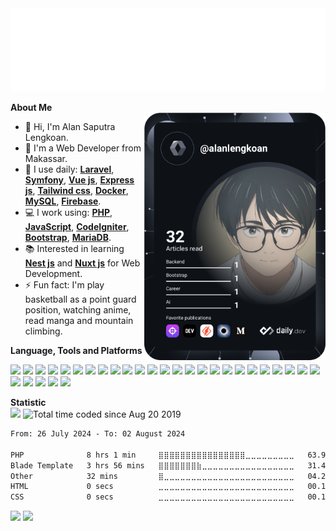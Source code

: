 <img src="hello.svg" alt="Hello World" />

<b>About Me</b>
<br>
<a href="https://app.daily.dev/alanlengkoan">
    <img align="right" src="https://github.com/alanlengkoan/alanlengkoan/blob/master/devcard.svg" width="290"
        alt="Alan Lengkoan's Dev Card" />
</a>
<ul>
    <li>
        👋 Hi, I'm Alan Saputra Lengkoan.
    </li>
    <li>
        🏢 I'm a Web Developer from Makassar.
    </li>
    <li>
        🚀 I use daily: <b><a href="https://laravel.com/">Laravel</a></b>,  <b><a href="https://symfony.com/">Symfony</a></b>,  <b><a href="https://vuejs.org/">Vue js</a></b>,  <b><a href="https://expressjs.com/">Express js</a></b>,  <b><a href="https://tailwindcss.com/">Tailwind css</a></b>,  <b><a href="https://www.docker.com/">Docker</a></b>,  <b><a href="https://www.mysql.com/">MySQL</a></b>,  <b><a href="https://firebase.google.com/">Firebase</a></b>.
    </li>
    <li>
        💻 I work using: <b><a href="https://www.php.net/">PHP</a></b>, <b><a href="https://www.javascript.com/">JavaScript</a></b>, <b><a href="https://codeigniter.com/">CodeIgniter</a></b>, <b><a href="https://getbootstrap.com/">Bootstrap</a></b>, <b><a href="https://mariadb.org/">MariaDB</a></b>.
    </li>
    <li>
        📚 Interested in learning <b><a href="https://nestjs.com/">Nest js</a></b> and <b><a href="https://nuxt.com/">Nuxt js</a></b> for Web Development.
    </li>
    <li>
        ⚡️ Fun fact: I'm play basketball as a point guard position, watching anime, read manga and mountain climbing.
    </li>
</ul>

<b>Language, Tools and Platforms</b>
<br>
<p>
    <img src="https://img.shields.io/badge/php-%23777BB4.svg?&style=for-the-badge&logo=php&logoColor=white">
    <img src="https://img.shields.io/badge/javascript-%23F7DF1E.svg?&style=for-the-badge&logo=javascript&logoColor=white">
    <img src="https://img.shields.io/badge/dart-%230175C2.svg?&style=for-the-badge&logo=dart&logoColor=white">
    <img src="https://img.shields.io/badge/html5-%23E34F26.svg?&style=for-the-badge&logo=html5&logoColor=white">
    <img src="https://img.shields.io/badge/css3-%231572B6.svg?&style=for-the-badge&logo=css3&logoColor=white">
    <img src="https://img.shields.io/badge/codeigniter-%23EF4223.svg?&style=for-the-badge&logo=codeigniter&logoColor=white">
    <img src="https://img.shields.io/badge/symfony-%23000000.svg?&style=for-the-badge&logo=symfony&logoColor=white">
    <img src="https://img.shields.io/badge/laravel-%23FF2D20.svg?&style=for-the-badge&logo=laravel&logoColor=white">
    <img src="https://img.shields.io/badge/express-%23404d59.svg?&style=for-the-badge&logo=express&logoColor=white">
    <img src="https://img.shields.io/badge/flutter-%2302569B.svg?&style=for-the-badge&logo=flutter&logoColor=white">
    <img src="https://img.shields.io/badge/Node.js-43853D?style=for-the-badge&logo=node.js&logoColor=white">
    <img src="https://img.shields.io/badge/Vue.js-35495E?style=for-the-badge&logo=vue.js&logoColor=white">
    <img src="https://img.shields.io/badge/jquery-%230769AD.svg?style=for-the-badge&logo=jquery&logoColor=white">
    <img src="https://img.shields.io/badge/Tailwind_CSS-38B2AC?style=for-the-badge&logo=tailwind-css&logoColor=white">
    <img src="https://img.shields.io/badge/bootstrap-%23563D7C.svg?style=for-the-badge&logo=bootstrap&logoColor=white">
    <img src="https://img.shields.io/badge/mysql-%2300f.svg?style=for-the-badge&logo=mysql&logoColor=white">
    <img src="https://img.shields.io/badge/PostgreSQL-316192?style=for-the-badge&logo=postgresql&logoColor=white">
    <img src="https://img.shields.io/badge/composer-A52A2A.svg?&style=for-the-badge&logo=composer&logoColor=white">
    <img src="https://img.shields.io/badge/npm-%23000000.svg?&style=for-the-badge&logo=npm&logoColor=white">
    <img src="https://img.shields.io/badge/netlify-%23000000.svg?&style=for-the-badge&logo=netlify&logoColor=#00C7B7">
    <img src="https://img.shields.io/badge/firebase-ffca28?style=for-the-badge&logo=firebase&logoColor=black">
    <img src="https://img.shields.io/badge/git-%23F05033.svg?&style=for-the-badge&logo=git&logoColor=white">
    <img src="https://img.shields.io/badge/github-%23121011.svg?&style=for-the-badge&logo=github&logoColor=white">
    <img src="https://img.shields.io/badge/gitlab-%23181717.svg?&style=for-the-badge&logo=gitlab&logoColor=white">
    <img src="https://img.shields.io/badge/bitbucket-%230047B3.svg?&style=for-the-badge&logo=bitbucket&logoColor=white">
    <img src="https://img.shields.io/badge/atom-%2366595C.svg?&style=for-the-badge&logo=atom&logoColor=white">
    <img src="https://img.shields.io/badge/Visual%20Studio%20Code-0078d7.svg?style=for-the-badge&logo=visual-studio-code&logoColor=white">
    <img src="https://img.shields.io/badge/Windows-0078D6?style=for-the-badge&logo=windows&logoColor=white">
    <img src="https://img.shields.io/badge/Linux-FCC624?style=for-the-badge&logo=linux&logoColor=black">
    <img src="https://img.shields.io/badge/Zorin%20OS-0CC1F3?style=for-the-badge&logo=zorin&logoColor=white">
</p>

<b>Statistic</b>
<br>
<img src="https://komarev.com/ghpvc/?username=alanlengkoan&color=blue" />
<img src="https://wakatime.com/badge/user/638af379-202d-4593-9c1b-71e44d84f43d.svg" alt="Total time coded since Aug 20 2019" />

<!--START_SECTION:waka-->

```txt
From: 26 July 2024 - To: 02 August 2024

PHP              8 hrs 1 min     ⣿⣿⣿⣿⣿⣿⣿⣿⣿⣿⣿⣿⣿⣿⣿⣿⣀⣀⣀⣀⣀⣀⣀⣀⣀   63.96 %
Blade Template   3 hrs 56 mins   ⣿⣿⣿⣿⣿⣿⣿⣷⣀⣀⣀⣀⣀⣀⣀⣀⣀⣀⣀⣀⣀⣀⣀⣀⣀   31.46 %
Other            32 mins         ⣿⣀⣀⣀⣀⣀⣀⣀⣀⣀⣀⣀⣀⣀⣀⣀⣀⣀⣀⣀⣀⣀⣀⣀⣀   04.28 %
HTML             0 secs          ⣀⣀⣀⣀⣀⣀⣀⣀⣀⣀⣀⣀⣀⣀⣀⣀⣀⣀⣀⣀⣀⣀⣀⣀⣀   00.12 %
CSS              0 secs          ⣀⣀⣀⣀⣀⣀⣀⣀⣀⣀⣀⣀⣀⣀⣀⣀⣀⣀⣀⣀⣀⣀⣀⣀⣀   00.10 %
```

<!--END_SECTION:waka-->

<p>
    <img src="https://github-readme-stats.vercel.app/api?username=alanlengkoan&show_icons=true&theme=dark" />
    <img src="https://github-readme-stats.vercel.app/api/top-langs/?username=alanlengkoan&layout=compact&theme=dark" />
</p>